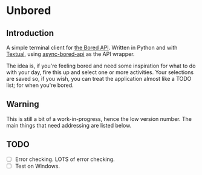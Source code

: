 # Unbored

## Introduction

A simple terminal client for [the Bored API](https://www.boredapi.com/).
Written in Python and with [Textual](https://textual.textualize.io/), using
[async-bored-api](https://github.com/Damego/async-bored-api) as the API
wrapper.

The idea is, if you're feeling bored and need some inspiration for what to
do with your day, fire this up and select one or more activities. Your
selections are saved so, if you wish, you can treat the application almost
like a TODO list; for when you're bored.

## Warning

This is still a bit of a work-in-progress, hence the low version number. The
main things that need addressing are listed below.

## TODO

- [ ] Error checking. LOTS of error checking.
- [ ] Test on Windows.

[//]: # (README.md ends here)
